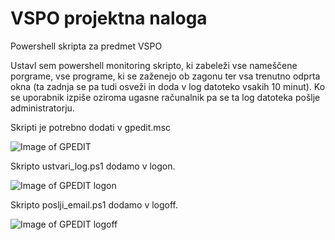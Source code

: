 # VSPO projektna naloga
Powershell skripta za predmet VSPO

Ustavl sem powershell monitoring skripto, ki zabeleži vse nameščene porgrame, vse programe, ki se zaženejo ob zagonu ter vsa trenutno odprta okna (ta zadnja se pa tudi osveži in doda v log datoteko vsakih 10 minut). Ko se uporabnik izpiše oziroma ugasne računalnik pa se ta log datoteka pošlje administratorju.

Skripti je potrebno dodati v gpedit.msc

![Image of GPEDIT](https://i.imgur.com/UzrUFrU.png)

Skripto ustvari_log.ps1 dodamo v logon.

![Image of GPEDIT logon](https://i.imgur.com/rqMBoIJ.png)

Skripto poslji_email.ps1 dodamo v logoff.

![Image of GPEDIT logoff](https://i.imgur.com/TXd89hf.png)
